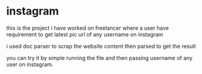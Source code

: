 # instagram


this is the project i have worked on freelancer where a user have requirement to get latest pic url of any username on instagram

i used doc parser to scrap the website content then parsed to get the result

you can try it by simple running the file and then passing username of any user on instagram.
